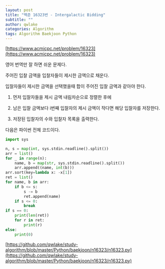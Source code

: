 ```yaml
---
layout: post
title: "백준 16323번 - Intergalactic Bidding"
subtitle: ""
author: qwlake
categories: Algorithm
tags: Algorithm Baekjoon Python
---
```


[https://www.acmicpc.net/problem/16323](https://www.acmicpc.net/problem/16323)

영어 번역만 잘 하면 쉬운 문제다.

주어진 입찰 금액을 입찰자들이 제시한 금액으로 채운다.

입찰자들이 제시한 금액을 선택했을때 합이 주어진 입찰 금액과 같아야 한다.

1. 먼저 입찰자들을 제시 금액 내림차순으로 정렬한 후에

2. 남은 입찰 금액보다 i번째 입찰자의 제시 금액이 작다면 해당 입찰자를 저장한다.

3. 저장된 입찰자의 수와 입찰자 목록을 출력한다.

다음은 파이썬 전체 코드이다.

```python
import sys

n, s = map(int, sys.stdin.readline().split())
arr = list()
for _ in range(n):
    name, b = map(str, sys.stdin.readline().split())
    arr.append((name, int(b)))
arr.sort(key=lambda x: -x[1])
ret = list()
for name, b in arr:
    if b <= s:
        s -= b
        ret.append(name)
    if s <= 0:
        break
if s == 0:
    print(len(ret))
    for r in ret:
        print(r)
else:
    print(0)
```

[https://github.com/qwlake/study-algorithm/blob/master/Python/baekjoon/n16323/n16323.py](https://github.com/qwlake/study-algorithm/blob/master/Python/baekjoon/n16323/n16323.py)